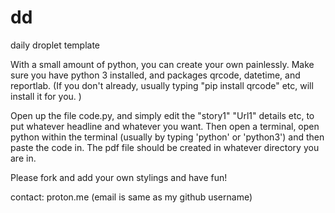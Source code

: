 # dd
daily droplet template

With a small amount of python, you can create your own painlessly.  Make sure you have python 3 installed, and packages qrcode, datetime, and reportlab. (If you don't already, usually typing "pip install qrcode" etc, will install it for you. ) 

Open up the file code.py, and simply edit the "story1" "Url1" details etc, to put whatever headline and whatever you want.  Then open a terminal, open python within the terminal (usually by typing 'python' or 'python3') and then paste the code in.  The pdf file should be created in whatever directory you are in. 

Please fork and add your own stylings and have fun! 

contact:  proton.me  (email is same as my github username) 
